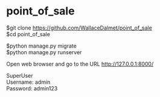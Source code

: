 # point_of_sale

$git clone https://github.com/WallaceDalmet/point_of_sale <br>
$cd point_of_sale <br>

$python manage.py migrate <br>
$python manage.py runserver <br>

Open web browser and go to the URL http://127.0.0.1:8000/ <br>

SuperUser <br>
Username: admin <br>
Password: admin123